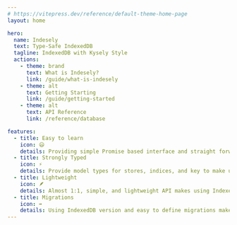 ```yaml
---
# https://vitepress.dev/reference/default-theme-home-page
layout: home

hero:
  name: Indesely
  text: Type-Safe IndexedDB
  tagline: IndexedDB with Kysely Style
  actions:
    - theme: brand
      text: What is Indesely?
      link: /guide/what-is-indesely
    - theme: alt
      text: Getting Starting
      link: /guide/getting-started
    - theme: alt
      text: API Reference
      link: /reference/database

features:
  - title: Easy to learn
    icon: 😃
    details: Providing simple Promise based interface and straight forward querying structure.
  - title: Strongly Typed
    icon: ⚡️
    details: Provide model types for stores, indices, and key to make using them easier than ever.
  - title: Lightweight
    icon: 🪶
    details: Almost 1:1, simple, and lightweight API makes using IndexedDB fast without any bloat.
  - title: Migrations
    icon: ➡️
    details: Using IndexedDB version and easy to define migrations make IndexedDB setup and maintenance quick.
---
```

